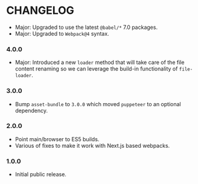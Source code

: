 # CHANGELOG

- Major: Upgraded to use the latest `@babel/*` 7.0 packages.
- Major: Upgraded to `Webpack@4` syntax.

### 4.0.0

- Major: Introduced a new `loader` method that will take care of the file
  content renaming so we can leverage the build-in functionality of `file-loader`.

### 3.0.0

- Bump `asset-bundle` to `3.0.0` which moved `puppeteer` to an optional
  dependency.

### 2.0.0

- Point main/browser to ES5 builds.
- Various of fixes to make it work with Next.js based webpacks.

### 1.0.0

- Initial public release.
